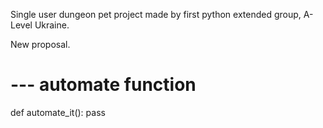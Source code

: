 Single user dungeon pet project made by first python extended group, A-Level Ukraine.


New proposal.
# --- automate function
def automate_it():
    pass
